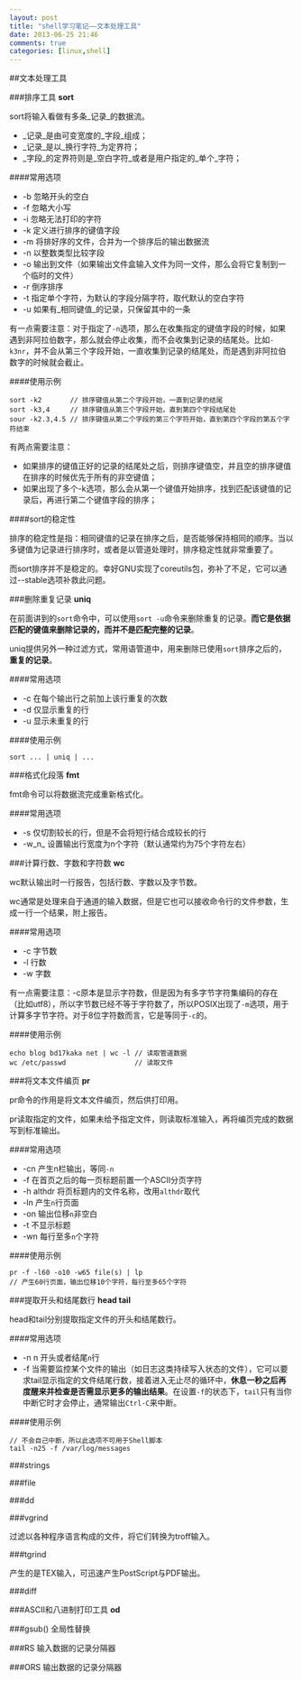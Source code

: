 ```yaml
---
layout: post
title: "shell学习笔记——文本处理工具"
date: 2013-06-25 21:46
comments: true
categories: [linux,shell]
---
```


##文本处理工具

###排序工具 __sort__

sort将输入看做有多条_记录_的数据流。
	
* _记录_是由可变宽度的_字段_组成；
* _记录_是以_换行字符_为定界符；
* _字段_的定界符则是_空白字符_或者是用户指定的_单个_字符；

####常用选项

* -b 忽略开头的空白
* -f 忽略大小写
* -i 忽略无法打印的字符
* -k 定义进行排序的键值字段
* -m 将排好序的文件，合并为一个排序后的输出数据流
* -n 以整数类型比较字段
* -o 输出到文件（如果输出文件盒输入文件为同一文件，那么会将它复制到一个临时的文件）
* -r 倒序排序
* -t 指定单个字符，为默认的字段分隔字符，取代默认的空白字符
* -u 如果有_相同键值_的记录，只保留其中的一条

有一点需要注意：对于指定了`-n`选项，那么在收集指定的键值字段的时候，如果遇到非阿拉伯数字，那么就会停止收集，而不会收集到记录的结尾处。比如`-k3nr`，并不会从第三个字段开始，一直收集到记录的结尾处，而是遇到非阿拉伯数字的时候就会截止。

<!-- more -->

####使用示例

	sort -k2       // 排序键值从第二个字段开始，一直到记录的结尾
	sort -k3,4     // 排序键值从第三个字段开始，直到第四个字段结尾处
	sour -k2.3,4.5 // 排序键值从第二个字段的第三个字符开始，直到第四个字段的第五个字符结束

有两点需要注意：

* 如果排序的键值正好的记录的结尾处之后，则排序键值空，并且空的排序键值在排序的时候优先于所有的非空键值；
* 如果出现了多个-k选项，那么会从第一个键值开始排序，找到匹配该键值的记录后，再进行第二个键值字段的排序；

####sort的稳定性

排序的稳定性是指：相同键值的记录在排序之后，是否能够保持相同的顺序。当以多键值为记录进行排序时，或者是以管道处理时，排序稳定性就非常重要了。

而sort排序并不是稳定的。幸好GNU实现了coreutils包，弥补了不足，它可以通过--stable选项补救此问题。

###删除重复记录 __uniq__

在前面讲到的`sort`命令中，可以使用`sort -u`命令来删除重复的记录。__而它是依据匹配的键值来删除记录的，而并不是匹配完整的记录__。

uniq提供另外一种过滤方式，常用语管道中，用来删除已使用`sort`排序之后的，__重复的记录__。

####常用选项

* -c 在每个输出行之前加上该行重复的次数
* -d 仅显示重复的行
* -u 显示未重复的行

####使用示例

	sort ... | uniq | ...

###格式化段落 __fmt__

fmt命令可以将数据流完成重新格式化。

####常用选项

* -s 仅切割较长的行，但是不会将短行结合成较长的行
* -w_n_ 设置输出行宽度为n个字符（默认通常约为75个字符左右）

###计算行数、字数和字符数 __wc__

wc默认输出时一行报告，包括行数、字数以及字节数。

wc通常是处理来自于通道的输入数据，但是它也可以接收命令行的文件参数，生成一行一个结果，附上报告。

####常用选项

* -c 字节数
* -l 行数
* -w 字数

有一点需要注意：-c原本是显示字符数，但是因为有多字节字符集编码的存在（比如utf8），所以字节数已经不等于字符数了，所以POSIX出现了`-m`选项，用于计算多字节字符。对于8位字符数而言，它是等同于`-c`的。

####使用示例

	echo blog bd17kaka net | wc -l // 读取管道数据
	wc /etc/passwd				   // 读取文件

###将文本文件编页 __pr__

pr命令的作用是将文本文件编页，然后供打印用。

pr读取指定的文件，如果未给予指定文件，则读取标准输入，再将编页完成的数据写到标准输出。

####常用选项

* -cn 产生n栏输出，等同`-n`
* -f 在首页之后的每一页标题前置一个ASCII分页字符
* -h althdr 将页标题内的文件名称，改用`althdr`取代
* -ln 产生`n`行页面
* -on 输出位移`n`非空白
* -t 不显示标题
* -wn 每行至多`n`个字符

####使用示例

	pr -f -l60 -o10 -w65 file(s) | lp
	// 产生60行页面，输出位移10个字符，每行至多65个字符

###提取开头和结尾数行 __head tail__

head和tail分别提取指定文件的开头和结尾数行。

####常用选项

* -n n 开头或者结尾`n`行
* -f 当需要监控某个文件的输出（如日志这类持续写入状态的文件），它可以要求tail显示指定的文件结尾行数，接着进入无止尽的循环中，__休息一秒之后再度醒来并检查是否需显示更多的输出结果__。在设置`-f`的状态下，`tail`只有当你中断它时才会停止，通常输出`Ctrl-C`来中断。

####使用示例

	// 不会自己中断，所以此选项不可用于Shell脚本
	tail -n25 -f /var/log/messages

###strings

###file

###dd

###vgrind

过滤以各种程序语言构成的文件，将它们转换为troff输入。

###tgrind

产生的是TEX输入，可迅速产生PostScript与PDF输出。

###diff

###ASCII和八进制打印工具 __od__

###gsub() 全局性替换

###RS 输入数据的记录分隔器

###ORS 输出数据的记录分隔器